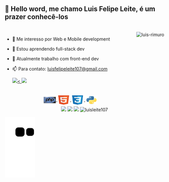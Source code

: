 <br> <h2>👋 Hello word, me chamo Luis Felipe Leite, é um prazer conhecê-los</h2>
<br> <img align="right"  alt="luis-rimuro" height="200" src="https://media.discordapp.net/attachments/819171680462700568/873604044306931742/rimuro2.gif">
- 👀 Me interesso por Web e Mobile development 
- 🌱 Estou aprendendo full-stack dev 
- :space_invader: Atualmente trabalho com front-end dev
- 📫 Para contato: luisfelipeleite107@gmail.com



  <a href="https://github.com/luisleite107">
  <img height="180em" src="https://github-readme-stats.vercel.app/api?username=luisleite107&show_icons=true&theme=tokyonight&include_all_commits=true&count_private=true"/><
  <img height="180em" src="https://github-readme-stats.vercel.app/api/top-langs/?username=luisleite107&layout=compact&langs_count=7&theme=tokyonight"/>
</div>
<div align="center" style="display: inline_block"><br>
  <img align="center" alt="luis-php" height="40" width="40" src="https://raw.githubusercontent.com/devicons/devicon/9f4f5cdb393299a81125eb5127929ea7bfe42889/icons/php/php-original.svg">
  <img align="center" alt="luis-CSS" height="30" width="40" src="https://raw.githubusercontent.com/devicons/devicon/master/icons/html5/html5-original.svg">
  <img align="center" alt="luis-CSS" height="30" width="40" src="https://raw.githubusercontent.com/devicons/devicon/master/icons/css3/css3-original.svg">
  <img align="center" alt="luis-Python" height="30" width="40" src="https://raw.githubusercontent.com/devicons/devicon/master/icons/python/python-original.svg">
  
 </div> 
  
 <!-- <img align="right"  alt="luis-rimuro" height="200" src="https://media.discordapp.net/attachments/819171680462700568/873602134468337744/rimuru.gif">
</div> !-->


<div align="center"> 
  <a href="https://instagram.com/
luis_lault10" target="_blank"><img src="https://img.shields.io/badge/-Instagram-%23E4405F?style=for-the-badge&logo=instagram&logoColor=white" target="_blank"></a>
 	<a href="https://www.twitch.tv/faahzqt3" target="_blank"><img src="https://img.shields.io/badge/Twitch-9146FF?style=for-the-badge&logo=twitch&logoColor=white" target="_blank"></a>
  <a href = "mailto:luisfelipeleite107@gmail.com"><img src="https://img.shields.io/badge/-Gmail-%23333?style=for-the-badge&logo=gmail&logoColor=white" target="_blank"></a>
  
  <img height="28" src="https://komarev.com/ghpvc/?username=luisleite107&color=red" alt="luisleite107" /> 
  </div>

  ![Snake animation](https://github.com/rafaballerini/rafaballerini/blob/output/github-contribution-grid-snake.svg)
 
</div>
